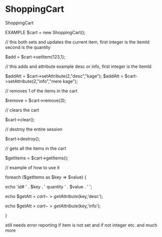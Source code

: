 # ShoppingCart
ShoppingCart

EXAMPLE
$cart = new ShoppingCart();

// this both sets and updates the current item, first integer is the itemId second is the quantity

$add            = $cart->setItem(123,1);

// this adds and attribute example desc or info, first integer is the itemId

$addAtt         = $cart->setAttribute(2,"desc","kage");
$addAtt         = $cart->setAttribute(2,"info","mere kage");

// removes 1 of the items in the cart

$remove         = $cart->remove(3);

// clears the cart

$cart->clear();

// destroy the entire session

$cart->destroy();

// gets all the items in the cart

$getItems       = $cart->getItems();

// example of how to use it

foreach ($getItems as $key => $value) {

  echo 'id# ' . $key . ' quantity ' . $value . ' ';
  
  echo $getAtt = $cart->getAttribute($key,'desc');
  
  echo $getAtt = $cart->getAttribute($key,'info');
  
}


still needs error reporting if item is not set and if not integer etc.
and much more
